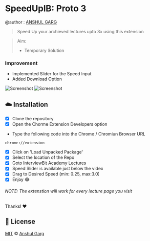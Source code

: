 # SpeedUpIB: Proto 3

@author : [ANSHUL GARG](https://github.com/garganshul108)
> Speed Up your archieved lectures upto 3x using this extension

> Aim:
>  - Temporary Solution
> 

### Improvement
- Implemented Slider for the Speed Input
- Added Download Option

![Screenshot](https://raw.github.com/garganshul108/SpeedUpIB/master/Screenshots/View1.png)
![Screenshot](https://raw.github.com/garganshul108/SpeedUpIB/master/Screenshots/DownloadAdded.png)


## :cloud: Installation

- [x] Clone the repository
- [x] Open the Chorme Extension Developers option
 - Type the following code into the Chrome / Chromiun Browser URL
```shell
chrome://extension
```
- [x] Click on 'Load Unpacked Package'
- [x] Select the location of the Repo
- [x] Goto InterviewBit Academy Lectures
- [x] Speed Slider is available just below the video
- [x] Drag to Desired Speed (min: 0.25, max:3.0)
- [x] Enjoy :joy:

###### NOTE: The extenstion will work for every lecture page you visit

Thanks! :heart:


## :scroll: License

[MIT](https://github.com/garganshul108/SpeedUpIB/blob/master/LICENSE) © [Anshul Garg](https://github.com/garganshul108)
